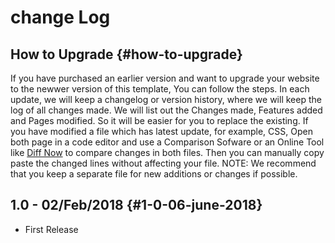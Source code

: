 # change Log

## **How to Upgrade** {#how-to-upgrade}

If you have purchased an earlier version and want to upgrade your website to the newwer version of this template, You can follow the steps. In each update, we will keep a changelog or version history, where we will keep the log of all changes made. We will list out the Changes made, Features added and Pages modified. So it will be easier for you to replace the existing. If you have modified a file which has latest update, for example, CSS, Open both page in a code editor and use a Comparison Sofware or an Online Tool like [Diff Now](http://diffnow.com) to compare changes in both files. Then you can manually copy paste the changed lines without affecting your file. NOTE: We recommend that you keep a separate file for new additions or changes if possible.

## 1.0 - 02/Feb/2018 {#1-0-06-june-2018}

* First Release

